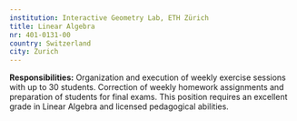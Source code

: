 ```yaml
---
institution: Interactive Geometry Lab, ETH Zürich
title: Linear Algebra
nr: 401-0131-00
country: Switzerland
city: Zurich
---
```


**Responsibilities:** Organization and execution of weekly exercise sessions with up to 30 students. Correction of weekly
homework assignments and preparation of students for final exams. This position requires an excellent grade in Linear
Algebra and licensed pedagogical abilities.